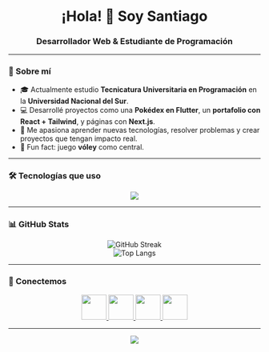 <h1 align="center">¡Hola! 👋 Soy Santiago</h1>
<h3 align="center">Desarrollador Web & Estudiante de Programación</h3>

---

### 🚀 Sobre mí
- 🎓 Actualmente estudio **Tecnicatura Universitaria en Programación** en la **Universidad Nacional del Sur**.  
- 💻 Desarrollé proyectos como una **Pokédex en Flutter**, un **portafolio con React + Tailwind**, y páginas con **Next.js**.  
- 🌱 Me apasiona aprender nuevas tecnologías, resolver problemas y crear proyectos que tengan impacto real.  
- 🏐 Fun fact: juego **vóley** como central.  

---

### 🛠️ Tecnologías que uso
<p align="center">
  <a href="https://skillicons.dev">
    <img src="https://skillicons.dev/icons?i=git,github,linux,vscode,html,css,js,ts,react,nextjs,tailwind,nodejs,express,mongodb,mysql,postgres,py,java,flutter,dart,docker,kubernetes,aws&perline=12" />
  </a>
</p>

---

### 📊 GitHub Stats
<div align="center">
  
![GitHub Streak](https://streak-stats.demolab.com?user=tuUsuarioGitHub&theme=tokyonight&hide_border=true)  
![Top Langs](https://github-readme-stats.vercel.app/api/top-langs/?username=tuUsuarioGitHub&layout=compact&theme=tokyonight&hide_border=true)  

</div>

---

### 🤝 Conectemos
<p align="center">
  <a href="https://www.linkedin.com/in/tuLinkedin/" target="blank">
    <img src="https://skillicons.dev/icons?i=linkedin" height="50" />
  </a>
  <a href="https://twitter.com/tuTwitter" target="blank">
    <img src="https://skillicons.dev/icons?i=twitter" height="50" />
  </a>
  <a href="https://www.instagram.com/tuInstagram/" target="blank">
    <img src="https://skillicons.dev/icons?i=instagram" height="50" />
  </a>
  <a href="mailto:tuEmail@gmail.com" target="blank">
    <img src="https://skillicons.dev/icons?i=gmail" height="50" />
  </a>
</p>

---

<div align="center">
  
[![](https://visitcount.itsvg.in/api?id=tuUsuarioGitHub&icon=3&color=6)](https://visitcount.itsvg.in)
  
</div>


